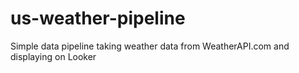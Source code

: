 # us-weather-pipeline
Simple data pipeline taking weather data from WeatherAPI.com and displaying on Looker

